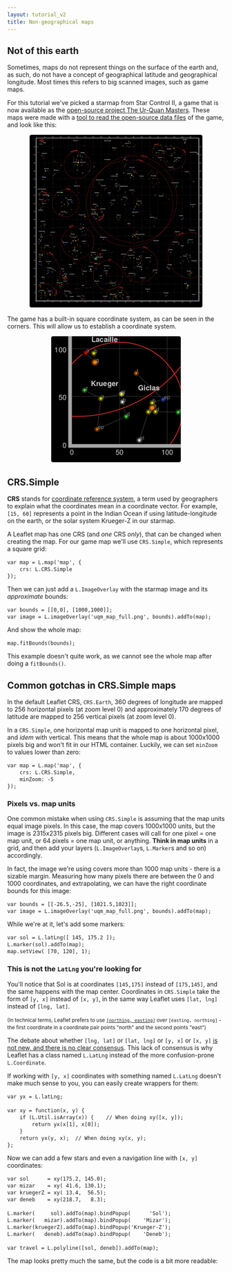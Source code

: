 ```yaml
---
layout: tutorial_v2
title: Non-geographical maps
---
```


<style>
iframe {
    border: 1px solid #ccc;
    border-radius: 5px;
}
</style>

## Not of this earth

Sometimes, maps do not represent things on the surface of the earth and, as such, do not have a concept of geographical latitude and geographical longitude. Most times this refers to big scanned images, such as game maps.

For this tutorial we've picked a starmap from Star Control II, a game that is now available as the [open-source project The Ur-Quan Masters](https://en.wikipedia.org/wiki/Star_Control_II#The_Ur-Quan_Masters). These maps were made with a [tool to read the open-source data files](http://www.highprogrammer.com/alan/games/video/uqm/index.html) of the game, and look like this:

<center>
<img src="uqm_map_400px.png" style="border: 1px solid #ccc; border-radius: 5px" /><br/>
</center>

The game has a built-in square coordinate system, as can be seen in the corners. This will allow us to establish a coordinate system.

<center>
<img src="uqm_map_detail.png" style="border: 1px solid #ccc; border-radius: 5px" /><br/>
</center>


## CRS.Simple

**CRS** stands for [coordinate reference system](https://en.wikipedia.org/wiki/Spatial_reference_system), a term used by geographers to explain what the coordinates mean in a coordinate vector. For example, `[15, 60]` represents a point in the Indian Ocean if using latitude-longitude on the earth, or the solar system Krueger-Z in our starmap.

A Leaflet map has one CRS (and *one* CRS *only*), that can be changed when creating the map. For our game map we'll use `CRS.Simple`, which represents a square grid:

	var map = L.map('map', {
		crs: L.CRS.Simple
	});

Then we can just add a `L.ImageOverlay` with the starmap image and its *approximate* bounds:

	var bounds = [[0,0], [1000,1000]];
	var image = L.imageOverlay('uqm_map_full.png', bounds).addTo(map);

And show the whole map:

	map.fitBounds(bounds);


This example doesn't quite work, as we cannot see the whole map after doing a `fitBounds()`.


## Common gotchas in CRS.Simple maps

In the default Leaflet CRS, `CRS.Earth`, 360 degrees of longitude are mapped to 256 horizontal pixels (at zoom level 0) and approximately 170 degrees of latitude are mapped to 256 vertical pixels (at zoom level 0).

In a `CRS.Simple`, one horizontal map unit is mapped to one horizontal pixel, and *idem* with vertical. This means that the whole map is about 1000x1000 pixels big and won't fit in our HTML container. Luckily, we can set `minZoom` to values lower than zero:

	var map = L.map('map', {
		crs: L.CRS.Simple,
		minZoom: -5
	});

### Pixels vs. map units

One common mistake when using `CRS.Simple` is assuming that the map units equal image pixels. In this case, the map covers 1000x1000 units, but the image is 2315x2315 pixels big. Different cases will call for one pixel = one map unit, or 64 pixels = one map unit, or anything. **Think in map units** in a grid, and then add your layers (`L.ImageOverlay`s, `L.Marker`s and so on) accordingly.

In fact, the image we're using covers more than 1000 map units - there is a sizable margin. Measuring how many pixels there are between the 0 and 1000 coordinates, and extrapolating, we can have the right coordinate bounds for this image:

	var bounds = [[-26.5,-25], [1021.5,1023]];
	var image = L.imageOverlay('uqm_map_full.png', bounds).addTo(map);

While we're at it, let's add some markers:

	var sol = L.latLng([ 145, 175.2 ]);
	L.marker(sol).addTo(map);
	map.setView( [70, 120], 1);


### This is not the `LatLng` you're looking for

You'll notice that Sol is at coordinates `[145,175]` instead of `[175,145]`, and the same happens with the map center. Coordinates in `CRS.Simple` take the form of `[y, x]` instead of `[x, y]`, in the same way Leaflet uses `[lat, lng]` instead of `[lng, lat]`.

<small>(In technical terms, Leaflet prefers to use [`[northing, easting]`](https://en.wikipedia.org/wiki/Easting_and_northing) over `[easting, northing]` - the first coordinate in a coordinate pair points "north" and the second points "east")</small>

The debate about whether `[lng, lat]` or `[lat, lng]` or `[y, x]` or `[x, y]` [is not new, and there is no clear consensus](http://www.macwright.org/lonlat/). This lack of consensus is why Leaflet has a class named `L.LatLng` instead of the more confusion-prone `L.Coordinate`.

If working with `[y, x]` coordinates with something named `L.LatLng` doesn't make much sense to you, you can easily create wrappers for them:

	var yx = L.latLng;

	var xy = function(x, y) {
		if (L.Util.isArray(x)) {    // When doing xy([x, y]);
			return yx(x[1], x[0]);
		}
		return yx(y, x);  // When doing xy(x, y);
	};

Now we can add a few stars and even a navigation line with `[x, y]` coordinates:

	var sol      = xy(175.2, 145.0);
	var mizar    = xy( 41.6, 130.1);
	var kruegerZ = xy( 13.4,  56.5);
	var deneb    = xy(218.7,   8.3);

	L.marker(     sol).addTo(map).bindPopup(      'Sol');
	L.marker(   mizar).addTo(map).bindPopup(    'Mizar');
	L.marker(kruegerZ).addTo(map).bindPopup('Krueger-Z');
	L.marker(   deneb).addTo(map).bindPopup(    'Deneb');

	var travel = L.polyline([sol, deneb]).addTo(map);

The map looks pretty much the same, but the code is a bit more readable:

